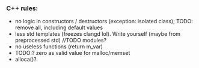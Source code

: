 ### C++ rules:
 - no logic in constructors / destructors (exception: isolated class); TODO: remove all, including default values
 - less std templates (freezes clangd lol). Write yourself (maybe from preprocessed std) //TODO modules?
 - no useless functions (return m_var)
 - TODO:? zero as valid value for malloc/memset
 - alloca()? 